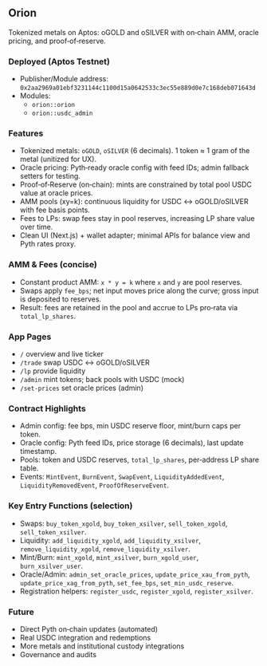 ## Orion

Tokenized metals on Aptos: oGOLD and oSILVER with on‑chain AMM, oracle pricing, and proof‑of‑reserve.

### Deployed (Aptos Testnet)
- Publisher/Module address: `0x2aa2969a01ebf3231144c1100d15a0642533c3ec55e889d0e7c168deb071643d`
- Modules:
  - `orion::orion`
  - `orion::usdc_admin`

### Features
- Tokenized metals: `oGOLD`, `oSILVER` (6 decimals). 1 token ≈ 1 gram of the metal (unitized for UX).
- Oracle pricing: Pyth‑ready oracle config with feed IDs; admin fallback setters for testing.
- Proof‑of‑Reserve (on‑chain): mints are constrained by total pool USDC value at oracle prices.
- AMM pools (xy=k): continuous liquidity for USDC ↔ oGOLD/oSILVER with fee basis points.
- Fees to LPs: swap fees stay in pool reserves, increasing LP share value over time.
- Clean UI (Next.js) + wallet adapter; minimal APIs for balance view and Pyth rates proxy.

### AMM & Fees (concise)
- Constant product AMM: `x * y = k` where `x` and `y` are pool reserves.
- Swaps apply `fee_bps`; net input moves price along the curve; gross input is deposited to reserves.
- Result: fees are retained in the pool and accrue to LPs pro‑rata via `total_lp_shares`.

### App Pages
- `/` overview and live ticker
- `/trade` swap USDC ↔ oGOLD/oSILVER
- `/lp` provide liquidity
- `/admin` mint tokens; back pools with USDC (mock)
- `/set-prices` set oracle prices (admin)

### Contract Highlights
- Admin config: fee bps, min USDC reserve floor, mint/burn caps per token.
- Oracle config: Pyth feed IDs, price storage (6 decimals), last update timestamp.
- Pools: token and USDC reserves, `total_lp_shares`, per‑address LP share table.
- Events: `MintEvent`, `BurnEvent`, `SwapEvent`, `LiquidityAddedEvent`, `LiquidityRemovedEvent`, `ProofOfReserveEvent`.

### Key Entry Functions (selection)
- Swaps: `buy_token_xgold`, `buy_token_xsilver`, `sell_token_xgold`, `sell_token_xsilver`.
- Liquidity: `add_liquidity_xgold`, `add_liquidity_xsilver`, `remove_liquidity_xgold`, `remove_liquidity_xsilver`.
- Mint/Burn: `mint_xgold`, `mint_xsilver`, `burn_xgold_user`, `burn_xsilver_user`.
- Oracle/Admin: `admin_set_oracle_prices`, `update_price_xau_from_pyth`, `update_price_xag_from_pyth`, `set_fee_bps`, `set_min_usdc_reserve`.
- Registration helpers: `register_usdc`, `register_xgold`, `register_xsilver`.

### Future
- Direct Pyth on‑chain updates (automated)
- Real USDC integration and redemptions
- More metals and institutional custody integrations
- Governance and audits
